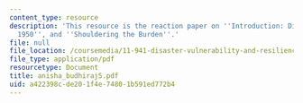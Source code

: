 ```yaml
---
content_type: resource
description: 'This resource is the reaction paper on ''Introduction: Disasters Before
  1950'', and ''Shouldering the Burden''.'
file: null
file_location: /coursemedia/11-941-disaster-vulnerability-and-resilience-spring-2005/a422398cde201f4e74801b591ed772b4_anisha_budhiraj5.pdf
file_type: application/pdf
resourcetype: Document
title: anisha_budhiraj5.pdf
uid: a422398c-de20-1f4e-7480-1b591ed772b4
---
```

